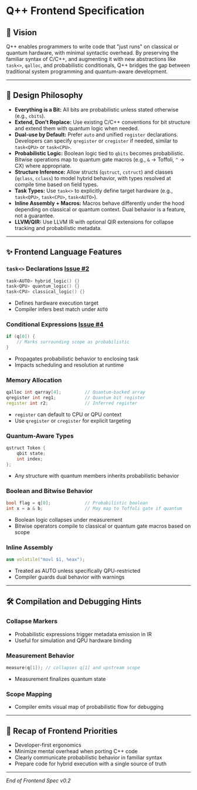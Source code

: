 # Q++ Frontend Specification

## 🚀 Vision
Q++ enables programmers to write code that "just runs" on classical or quantum hardware, with minimal syntactic overhead. By preserving the familiar syntax of C/C++, and augmenting it with new abstractions like `task<>`, `qalloc`, and probabilistic conditionals, Q++ bridges the gap between traditional system programming and quantum-aware development.

---

## 🧠 Design Philosophy
- **Everything is a Bit:** All bits are probabilistic unless stated otherwise (e.g., `cbits`).
- **Extend, Don’t Replace:** Use existing C/C++ conventions for bit structure and extend them with quantum logic when needed.
- **Dual-use by Default:** Prefer `auto` and unified `register` declarations. Developers can specify `qregister` or `cregister` if needed, similar to `task<QPU>` or `task<CPU>`.
- **Probabilistic Logic:** Boolean logic tied to `qbits` becomes probabilistic. Bitwise operations map to quantum gate macros (e.g., `&` → Toffoli, `^` → CX) where appropriate.
- **Structure Inference:** Allow structs (`qstruct`, `cstruct`) and classes (`qclass`, `cclass`) to model hybrid behavior, with types resolved at compile time based on field types.
- **Task Types:** Use `task<>` to explicitly define target hardware (e.g., `task<QPU>`, `task<CPU>`, `task<AUTO>`).
- **Inline Assembly + Macros:** Macros behave differently under the hood depending on classical or quantum context. Dual behavior is a feature, not a guarantee.
- **LLVM/QIR:** Use LLVM IR with optional QIR extensions for collapse tracking and probabilistic metadata.

---

## ✨ Frontend Language Features

### `task<>` Declarations [Issue #2](https://github.com/sefunmi4/qpp-lang/issues/2#issue-3006612364)
```cpp
task<AUTO> hybrid_logic() {}
task<QPU> quantum_logic() {}
task<CPU> classical_logic() {}
```
- Defines hardware execution target
- Compiler infers best match under `AUTO`

### Conditional Expressions [Issue #4](https://github.com/sefunmi4/qpp-lang/issues/4#issue-3006629338) 
```cpp
if (q[0]) {
    // Marks surrounding scope as probabilistic
}
```
- Propagates probabilistic behavior to enclosing task
- Impacts scheduling and resolution at runtime

### Memory Allocation 
```cpp
qalloc int qarray[4];         // Quantum-backed array
qregister int reg1;           // Quantum bit register
register int r2;              // Inferred register
```
- `register` can default to CPU or QPU context
- Use `qregister` or `cregister` for explicit targeting

### Quantum-Aware Types 
```cpp
qstruct Token {
    qbit state;
    int index;
};
```
- Any structure with quantum members inherits probabilistic behavior

### Boolean and Bitwise Behavior 
```cpp
bool flag = q[0];             // Probabilistic boolean
int x = a & b;                // May map to Toffoli gate if quantum
```
- Boolean logic collapses under measurement
- Bitwise operators compile to classical or quantum gate macros based on scope

### Inline Assembly 
```cpp
asm volatile("movl $1, %eax");
```
- Treated as AUTO unless specifically QPU-restricted
- Compiler guards dual behavior with warnings

---

## 🛠 Compilation and Debugging Hints

### Collapse Markers 
- Probabilistic expressions trigger metadata emission in IR
- Useful for simulation and QPU hardware binding

### Measurement Behavior
```cpp
measure(q[1]); // collapses q[1] and upstream scope
```
- Measurement finalizes quantum state

### Scope Mapping
- Compiler emits visual map of probabilistic flow for debugging

---

## 🔁 Recap of Frontend Priorities
- Developer-first ergonomics
- Minimize mental overhead when porting C++ code
- Clearly communicate probabilistic behavior in familiar syntax
- Prepare code for hybrid execution with a single source of truth

---

*End of Frontend Spec v0.2*

